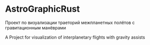 # AstroGraphicRust

Проект по визуализации траеторий межпланетных полётов с гравитационным манёврами

A Project for visualization of interplanetary flights with gravity assists
